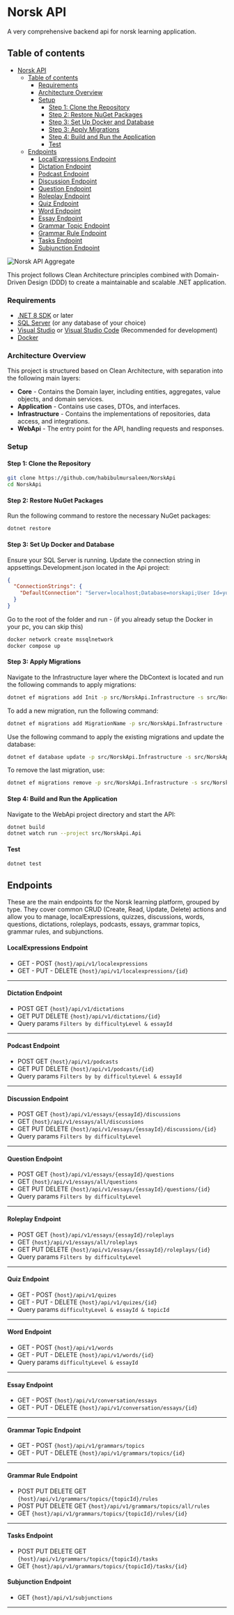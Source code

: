 # Norsk API

A very comprehensive backend api for norsk learning application. 

## Table of contents

- [Norsk API](#norsk-api)
  - [Table of contents](#table-of-contents)
    - [Requirements](#requirements)
    - [Architecture Overview](#architecture-overview)
    - [Setup](#setup)
      - [Step 1: Clone the Repository](#step-1-clone-the-repository)
      - [Step 2: Restore NuGet Packages](#step-2-restore-nuget-packages)
      - [Step 3: Set Up Docker and Database](#step-3-set-up-docker-and-database)
      - [Step 3: Apply Migrations](#step-3-apply-migrations)
      - [Step 4: Build and Run the Application](#step-4-build-and-run-the-application)
      - [Test](#test)
  - [Endpoints](#endpoints)
      - [LocalExpressions Endpoint](#localexpressions-endpoint)
      - [Dictation Endpoint](#dictation-endpoint)
      - [Podcast Endpoint](#podcast-endpoint)
      - [Discussion Endpoint](#discussion-endpoint)
      - [Question Endpoint](#question-endpoint)
      - [Roleplay Endpoint](#roleplay-endpoint)
      - [Quiz Endpoint](#quiz-endpoint)
      - [Word Endpoint](#word-endpoint)
      - [Essay Endpoint](#essay-endpoint)
      - [Grammar Topic Endpoint](#grammar-topic-endpoint)
      - [Grammar Rule Endpoint](#grammar-rule-endpoint)
      - [Tasks Endpoint](#tasks-endpoint)
      - [Subjunction Endpoint](#subjunction-endpoint)

![Norsk API Aggregate](norskapi.png)

This project follows Clean Architecture principles combined with Domain-Driven Design (DDD) to create a maintainable and scalable .NET application.

### Requirements

- [.NET 8 SDK](https://dotnet.microsoft.com/download/dotnet/8.0) or later
- [SQL Server](https://www.microsoft.com/en-us/sql-server/sql-server-downloads) (or any database of your choice)
- [Visual Studio](https://visualstudio.microsoft.com/) or [Visual Studio Code](https://code.visualstudio.com/) (Recommended for development)
- [Docker](https://www.docker.com/) 

### Architecture Overview

This project is structured based on Clean Architecture, with separation into the following main layers:

- **Core** - Contains the Domain layer, including entities, aggregates, value objects, and domain services.
- **Application** - Contains use cases, DTOs, and interfaces.
- **Infrastructure** - Contains the implementations of repositories, data access, and integrations.
- **WebApi** - The entry point for the API, handling requests and responses.

### Setup

####  Step 1: Clone the Repository

```bash
git clone https://github.com/habibulmursaleen/NorskApi
cd NorskApi
```

####  Step 2: Restore NuGet Packages
Run the following command to restore the necessary NuGet packages:

```bash
dotnet restore
```

####  Step 3: Set Up Docker and Database
Ensure your SQL Server is running. Update the connection string in appsettings.Development.json located in the Api project:
```json
{
  "ConnectionStrings": {
    "DefaultConnection": "Server=localhost;Database=norskapi;User Id=your_userId;Password=your_password;Pooling=true;Min Pool Size=10;Max Pool Size=200;Connection Lifetime=180;Connection Timeout=30;Encrypt=false;"
  }
}
```
Go to the root of the folder and run - (if you already setup the Docker in your pc, you can skip this)

```bash
docker network create mssqlnetwork 
docker compose up
```

####  Step 3: Apply Migrations
Navigate to the Infrastructure layer where the DbContext is located and run the following commands to apply migrations:
```bash
dotnet ef migrations add Init -p src/NorskApi.Infrastructure -s src/NorskApi.Api; 
```

To add a new migration, run the following command:

```bash
dotnet ef migrations add MigrationName -p src/NorskApi.Infrastructure -s src/NorskApi.Api; 
```

Use the following command to apply the existing migrations and update the database:

```bash
dotnet ef database update -p src/NorskApi.Infrastructure -s src/NorskApi.Api;
```
To remove the last migration, use:

```bash
dotnet ef migrations remove -p src/NorskApi.Infrastructure -s src/NorskApi.Api;
```

####  Step 4: Build and Run the Application
Navigate to the WebApi project directory and start the API:

```bash
dotnet build
dotnet watch run --project src/NorskApi.Api   
```
#### Test

```
dotnet test
```

## Endpoints 

These are the main endpoints for the Norsk learning platform, grouped by type. They cover common CRUD (Create, Read, Update, Delete) actions and allow you to manage, localExpressions, quizzes, discussions, words, questions, dictations, roleplays, podcasts, essays, grammar topics, grammar rules, and subjunctions.

#### LocalExpressions Endpoint

- GET - POST `{host}/api/v1/localexpressions` 
- GET - PUT - DELETE `{host}/api/v1/localexpressions/{id}`  
---

#### Dictation Endpoint

- POST GET `{host}/api/v1/dictations`
- GET PUT DELETE `{host}/api/v1/dictations/{id}`
- Query params `Filters by difficultyLevel & essayId`
---

#### Podcast Endpoint
- POST GET `{host}/api/v1/podcasts`
- GET PUT DELETE `{host}/api/v1/podcasts/{id}`
- Query params `Filters by by difficultyLevel & essayId`
---

#### Discussion Endpoint

- POST GET `{host}/api/v1/essays/{essayId}/discussions`
- GET `{host}/api/v1/essays/all/discussions`
- GET PUT DELETE `{host}/api/v1/essays/{essayId}/discussions/{id}`
- Query params `Filters by difficultyLevel`
---

#### Question Endpoint

- POST GET `{host}/api/v1/essays/{essayId}/questions`
- GET `{host}/api/v1/essays/all/questions`
- GET PUT DELETE `{host}/api/v1/essays/{essayId}/questions/{id}`
- Query params `Filters by difficultyLevel`
---

#### Roleplay Endpoint

- POST GET `{host}/api/v1/essays/{essayId}/roleplays`
- GET `{host}/api/v1/essays/all/roleplays`
- GET PUT DELETE `{host}/api/v1/essays/{essayId}/roleplays/{id}`
- Query params `Filters by difficultyLevel`
---

#### Quiz Endpoint

- GET - POST `{host}/api/v1/quizes`
- GET - PUT - DELETE `{host}/api/v1/quizes/{id}`
- Query params `difficultyLevel & essayId & topicId`
---

#### Word Endpoint

- GET - POST `{host}/api/v1/words`
- GET - PUT - DELETE `{host}/api/v1/words/{id}`
- Query params `difficultyLevel & essayId`
---

#### Essay Endpoint

- GET - POST `{host}/api/v1/conversation/essays`
- GET - PUT - DELETE `{host}/api/v1/conversation/essays/{id}`
---

#### Grammar Topic Endpoint

- GET - POST `{host}/api/v1/grammars/topics`
- GET - PUT - DELETE `{host}/api/v1/grammars/topics/{id}`
---

#### Grammar Rule Endpoint

- POST PUT DELETE GET `{host}/api/v1/grammars/topics/{topicId}/rules`
- POST PUT DELETE GET `{host}/api/v1/grammars/topics/all/rules`
- GET `{host}/api/v1/grammars/topics/{topicId}/rules/{id}`
---

#### Tasks Endpoint
- POST PUT DELETE GET `{host}/api/v1/grammars/topics/{topicId}/tasks`
- GET `{host}/api/v1/grammars/topics/{topicId}/tasks/{id}`

#### Subjunction Endpoint

- GET `{host}/api/v1/subjunctions`  
---

